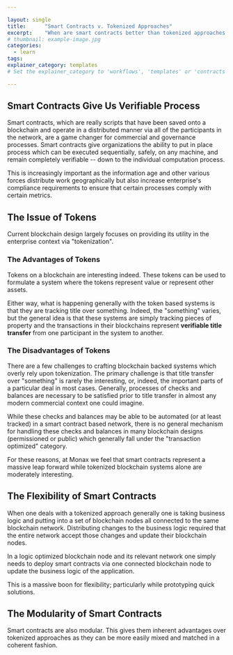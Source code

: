 ```yaml
---

layout: single
title:      "Smart Contracts v. Tokenized Approaches"
excerpt:    "When are smart contracts better than tokenized approaches to blockchaining?"
# thumbnail: example-image.jpg
categories:
  - learn
tags:
explainer_category: templates
# Set the explainer_category to 'workflows', 'templates' or 'contracts'

---
```


## Smart Contracts Give Us Verifiable Process

Smart contracts, which are really scripts that have been saved onto a blockchain and operate in a distributed manner via all of the participants in the network, are a game changer for commercial and governance processes. Smart contracts give organizations the ability to put in place process which can be executed sequentially, safely, on any machine, and remain completely verifiable -- down to the individual computation process.

This is increasingly important as the information age and other various forces distribute work geographically but also increase enterprise's compliance requirements to ensure that certain processes comply with certain metrics.

## The Issue of Tokens

Current blockchain design largely focuses on providing its utility in the enterprise context via "tokenization".

### The Advantages of Tokens

Tokens on a blockchain are interesting indeed. These tokens can be used to formulate a system where the tokens represent value or represent other assets.

Either way, what is happening generally with the token based systems is that they are tracking title over something. Indeed, the "something" varies, but the general idea is that these systems are simply tracking pieces of property and the transactions in their blockchains represent **verifiable title transfer** from one participant in the system to another.

### The Disadvantages of Tokens

There are a few challenges to crafting blockchain backed systems which overly rely upon tokenization. The primary challenge is that title transfer over "something" is rarely the interesting, or, indeed, the important parts of a particular deal in most cases. Generally, processes of checks and balances are necessary to be satisfied prior to title transfer in almost any modern commercial context one could imagine.

While these checks and balances may be able to be automated (or at least tracked) in a smart contract based network, there is no general mechanism for handling these checks and balances in many blockchain designs (permissioned or public) which generally fall under the "transaction optimized" category.

For these reasons, at Monax we feel that smart contracts represent a massive leap forward while tokenized blockchain systems alone are moderately interesting.

## The Flexibility of Smart Contracts

When one deals with a tokenized approach generally one is taking business logic and putting into a set of blockchain nodes all connected to the same blockchain network. Distributing changes to the business logic required that the entire network accept those changes and update their blockchain nodes.

In a logic optimized blockchain node and its relevant network one simply needs to deploy smart contracts via one connected blockchain node to update the business logic of the application.

This is a massive boon for flexibility; particularly while prototyping quick solutions.

## The Modularity of Smart Contracts

Smart contracts are also modular. This gives them inherent advantages over tokenized approaches as they can be more easily mixed and matched in a coherent fashion.
